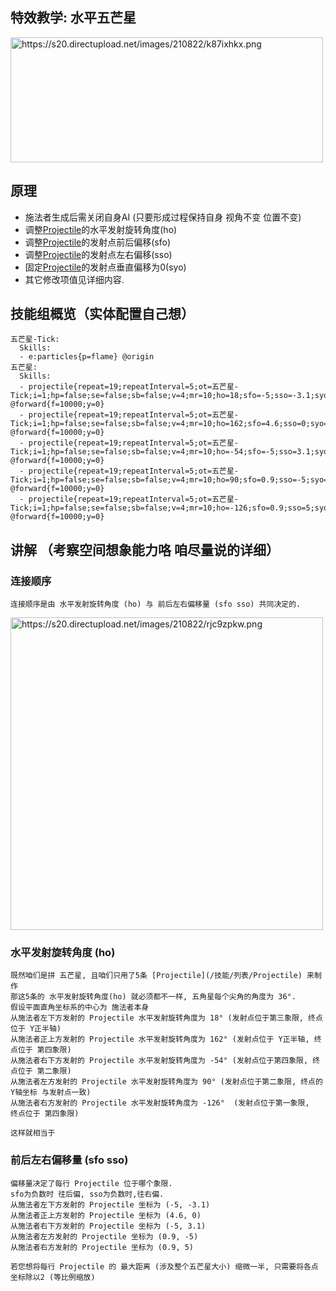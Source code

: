特效教学: 水平五芒星
-------------------

<img src="https://s20.directupload.net/images/210822/k87ixhkx.png" width="500" height="200" alt="https://s20.directupload.net/images/210822/k87ixhkx.png" />

原理
-------------------

- 施法者生成后需关闭自身AI (只要形成过程保持自身 视角不变 位置不变)
- 调整[Projectile](/技能/列表/Projectile)的水平发射旋转角度(ho)
- 调整[Projectile](/技能/列表/Projectile)的发射点前后偏移(sfo)
- 调整[Projectile](/技能/列表/Projectile)的发射点左右偏移(sso)
- 固定[Projectile](/技能/列表/Projectile)的发射点垂直偏移为0(syo)
- 其它修改项值见详细内容.

技能组概览（实体配置自己想）
-------------------

    五芒星-Tick:
      Skills:
      - e:particles{p=flame} @origin
    五芒星:
      Skills:
      - projectile{repeat=19;repeatInterval=5;ot=五芒星-Tick;i=1;hp=false;se=false;sb=false;v=4;mr=10;ho=18;sfo=-5;sso=-3.1;syo=0} @forward{f=10000;y=0}
      - projectile{repeat=19;repeatInterval=5;ot=五芒星-Tick;i=1;hp=false;se=false;sb=false;v=4;mr=10;ho=162;sfo=4.6;sso=0;syo=0} @forward{f=10000;y=0}
      - projectile{repeat=19;repeatInterval=5;ot=五芒星-Tick;i=1;hp=false;se=false;sb=false;v=4;mr=10;ho=-54;sfo=-5;sso=3.1;syo=0} @forward{f=10000;y=0}
      - projectile{repeat=19;repeatInterval=5;ot=五芒星-Tick;i=1;hp=false;se=false;sb=false;v=4;mr=10;ho=90;sfo=0.9;sso=-5;syo=0} @forward{f=10000;y=0}
      - projectile{repeat=19;repeatInterval=5;ot=五芒星-Tick;i=1;hp=false;se=false;sb=false;v=4;mr=10;ho=-126;sfo=0.9;sso=5;syo=0} @forward{f=10000;y=0}

讲解 （考察空间想象能力咯 咱尽量说的详细）
-------------

### 连接顺序

    连接顺序是由 水平发射旋转角度 (ho) 与 前后左右偏移量 (sfo sso) 共同决定的.

<img src="https://s20.directupload.net/images/210822/rjc9zpkw.png" width="500" height="500" alt="https://s20.directupload.net/images/210822/rjc9zpkw.png" />

### 水平发射旋转角度 (ho)

    既然咱们是拼 五芒星, 且咱们只用了5条 [Projectile](/技能/列表/Projectile) 来制作  
    那这5条的 水平发射旋转角度(ho) 就必须都不一样, 五角星每个尖角的角度为 36°.  
    假设平面直角坐标系的中心为 施法者本身
    从施法者左下方发射的 Projectile 水平发射旋转角度为 18° (发射点位于第三象限, 终点位于 Y正半轴)  
    从施法者正上方发射的 Projectile 水平发射旋转角度为 162° (发射点位于 Y正半轴, 终点位于 第四象限)  
    从施法者右下方发射的 Projectile 水平发射旋转角度为 -54° (发射点位于第四象限, 终点位于 第二象限)  
    从施法者左方发射的 Projectile 水平发射旋转角度为 90° (发射点位于第二象限, 终点的 Y轴坐标 与发射点一致)    
    从施法者右方发射的 Projectile 水平发射旋转角度为 -126°  (发射点位于第一象限,  终点位于 第四象限)  

    这样就相当于

### 前后左右偏移量 (sfo sso)

    偏移量决定了每行 Projectile 位于哪个象限.  
    sfo为负数时 往后偏, sso为负数时,往右偏.  
    从施法者左下方发射的 Projectile 坐标为 (-5, -3.1)  
    从施法者正上方发射的 Projectile 坐标为 (4.6, 0)  
    从施法者右下方发射的 Projectile 坐标为 (-5, 3.1)  
    从施法者左方发射的 Projectile 坐标为 (0.9, -5)  
    从施法者右方发射的 Projectile 坐标为 (0.9, 5)  

    若您想将每行 Projectile 的 最大距离 (涉及整个五芒星大小) 缩微一半, 只需要将各点坐标除以2 (等比例缩放)


